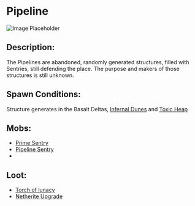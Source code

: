 # Pipeline

![Image Placeholder](https://static.miraheze.org/stardustlabswiki/b/b4/Pipeline.png)

## Description:

The Pipelines are abandoned, randomly generated structures, filled with Sentries, still defending the place. The purpose and makers of those structures is still unknown.

## Spawn Conditions:

Structure generates in the Basalt Deltas, [Infernal Dunes](https://officiallysp.net/pokeywiki/Nether\_Biomes/infernaldunes.html) and [Toxic Heap](https://officiallysp.net/pokeywiki/Nether\_Biomes/toxicheap.html)

## Mobs:

* [Prime Sentry](../../docs/Nether\_Structures/primesentry/)
* [Pipeline Sentry](https://officiallysp.net/pokeywiki/Nether\_Mobs/pipelinesentry)
*

## Loot:

* [Torch of lunacy](../../docs/Nether\_Structures/torchoflunacy/)
* [Netherite Upgrade](../../docs/Nether\_Structures/netheriteupgrade/)
